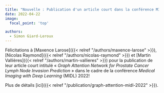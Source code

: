 ```yaml
---
title: "Nouvelle : Publication d'un article court dans la conférence MIDL 2022"
date: 2022-04-22
image:
  focal_point: 'top'

authors:
  - Simon Giard-Leroux
---
```


Félicitations à [Maxence Larose]({{< relref "/authors/maxence-larose" >}}), 
[Nicolas Raymond]({{< relref "/authors/nicolas-raymond" >}}) et
[Martin Vallières]({{< relref "/authors/martin-vallieres" >}}) pour la publication de leur
article court intitulé 
« *Graph Attention Network for Prostate Cancer Lymph Node Invasion Prediction* »
dans le cadre de la conférence *Medical Imaging with Deep Learning* (MIDL) 2022!

Plus de détails [ici]({{< relref "/publication/graph-attention-midl-2022" >}}).
